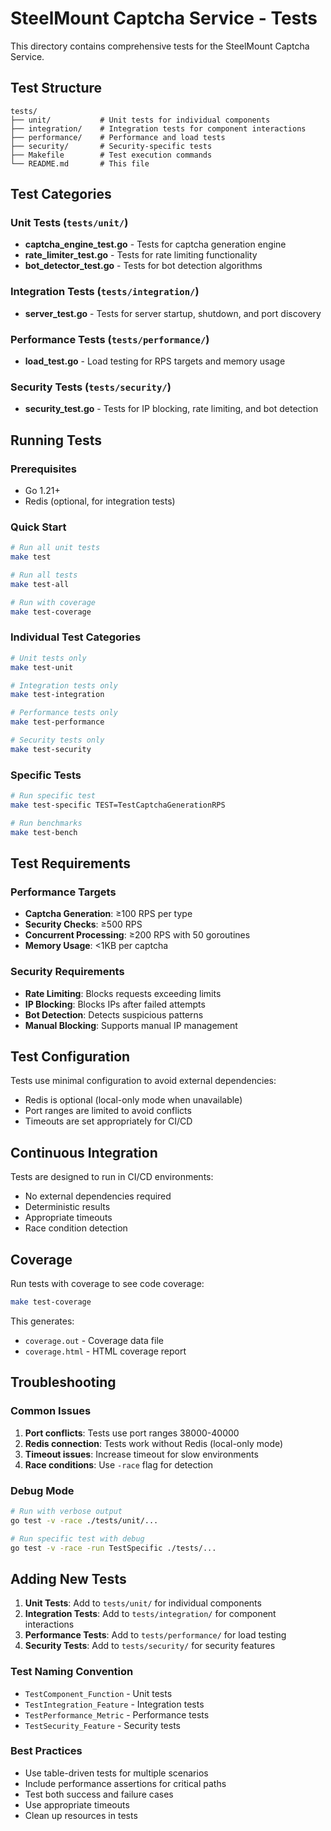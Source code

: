 # SteelMount Captcha Service - Tests

This directory contains comprehensive tests for the SteelMount Captcha Service.

## Test Structure

```
tests/
├── unit/           # Unit tests for individual components
├── integration/    # Integration tests for component interactions
├── performance/    # Performance and load tests
├── security/       # Security-specific tests
├── Makefile        # Test execution commands
└── README.md       # This file
```

## Test Categories

### Unit Tests (`tests/unit/`)
- **captcha_engine_test.go** - Tests for captcha generation engine
- **rate_limiter_test.go** - Tests for rate limiting functionality
- **bot_detector_test.go** - Tests for bot detection algorithms

### Integration Tests (`tests/integration/`)
- **server_test.go** - Tests for server startup, shutdown, and port discovery

### Performance Tests (`tests/performance/`)
- **load_test.go** - Load testing for RPS targets and memory usage

### Security Tests (`tests/security/`)
- **security_test.go** - Tests for IP blocking, rate limiting, and bot detection

## Running Tests

### Prerequisites
- Go 1.21+
- Redis (optional, for integration tests)

### Quick Start
```bash
# Run all unit tests
make test

# Run all tests
make test-all

# Run with coverage
make test-coverage
```

### Individual Test Categories
```bash
# Unit tests only
make test-unit

# Integration tests only
make test-integration

# Performance tests only
make test-performance

# Security tests only
make test-security
```

### Specific Tests
```bash
# Run specific test
make test-specific TEST=TestCaptchaGenerationRPS

# Run benchmarks
make test-bench
```

## Test Requirements

### Performance Targets
- **Captcha Generation**: ≥100 RPS per type
- **Security Checks**: ≥500 RPS
- **Concurrent Processing**: ≥200 RPS with 50 goroutines
- **Memory Usage**: <1KB per captcha

### Security Requirements
- **Rate Limiting**: Blocks requests exceeding limits
- **IP Blocking**: Blocks IPs after failed attempts
- **Bot Detection**: Detects suspicious patterns
- **Manual Blocking**: Supports manual IP management

## Test Configuration

Tests use minimal configuration to avoid external dependencies:
- Redis is optional (local-only mode when unavailable)
- Port ranges are limited to avoid conflicts
- Timeouts are set appropriately for CI/CD

## Continuous Integration

Tests are designed to run in CI/CD environments:
- No external dependencies required
- Deterministic results
- Appropriate timeouts
- Race condition detection

## Coverage

Run tests with coverage to see code coverage:
```bash
make test-coverage
```

This generates:
- `coverage.out` - Coverage data file
- `coverage.html` - HTML coverage report

## Troubleshooting

### Common Issues

1. **Port conflicts**: Tests use port ranges 38000-40000
2. **Redis connection**: Tests work without Redis (local-only mode)
3. **Timeout issues**: Increase timeout for slow environments
4. **Race conditions**: Use `-race` flag for detection

### Debug Mode
```bash
# Run with verbose output
go test -v -race ./tests/unit/...

# Run specific test with debug
go test -v -race -run TestSpecific ./tests/...
```

## Adding New Tests

1. **Unit Tests**: Add to `tests/unit/` for individual components
2. **Integration Tests**: Add to `tests/integration/` for component interactions
3. **Performance Tests**: Add to `tests/performance/` for load testing
4. **Security Tests**: Add to `tests/security/` for security features

### Test Naming Convention
- `TestComponent_Function` - Unit tests
- `TestIntegration_Feature` - Integration tests
- `TestPerformance_Metric` - Performance tests
- `TestSecurity_Feature` - Security tests

### Best Practices
- Use table-driven tests for multiple scenarios
- Include performance assertions for critical paths
- Test both success and failure cases
- Use appropriate timeouts
- Clean up resources in tests
